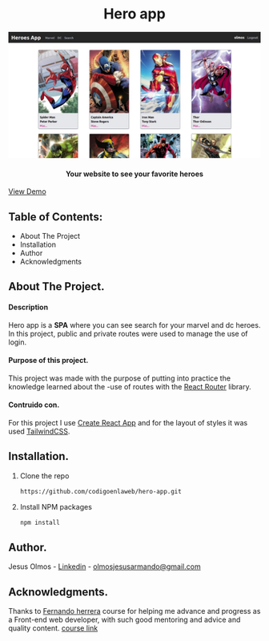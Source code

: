 <h1 align="center">Hero app</h1> 

![View project](https://github.com/codigoenlaweb/hero-app/blob/master/public/assets/imgreadme1.jpeg)

<h4 align="center">Your website to see your favorite heroes</h4>
<a align="center" href="View Demo">View Demo</a>

## Table of Contents:
- About The Project
- Installation
- Author
- Acknowledgments

## About The Project.
#### Description
Hero app is a **SPA** where you can see search for your marvel and dc heroes. In this project, public and private routes were used to manage the use of login.
#### Purpose of this project.
This project was made with the purpose of putting into practice the knowledge learned about the -use of routes with the [React Router](https://reactrouter.com/ "React Router") library.
#### Contruido con.
For this project I use  [ Create React App](https://create-react-app.dev/ " Create React App") and for the layout of styles it was used [TailwindCSS](https://tailwindcss.com/ "TailwindCSS").

## Installation.
1. Clone the repo
   ```sh
   https://github.com/codigoenlaweb/hero-app.git
   ```
2. Install NPM packages
   ```sh
   npm install
   ```
   
## Author.
Jesus Olmos - [Linkedin](https://www.linkedin.com/in/jesus-armando-olmos-olmos-607748228/ "Linkedin") - olmosjesusarmando@gmail.com

## Acknowledgments.
Thanks to [Fernando herrera](https://github.com/Klerith "Fernando herrera") course for helping me advance and progress as a Front-end web developer, with such good mentoring and advice and quality content.
[course link](https://www.udemy.com/course/react-cero-experto/ "course link")

